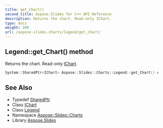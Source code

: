 ```yaml
---
title: get_Chart()
second_title: Aspose.Slides for C++ API Reference
description: Returns the chart. Read-only IChart.
type: docs
weight: 209
url: /aspose.slides.charts/legend/get_chart/
---
```

## Legend::get_Chart() method


Returns the chart. Read-only [IChart](../../ichart/).

```cpp
System::SharedPtr<IChart> Aspose::Slides::Charts::Legend::get_Chart() override
```

## See Also

* Typedef [SharedPtr](../../../system/sharedptr/)
* Class [IChart](../../ichart/)
* Class [Legend](../)
* Namespace [Aspose::Slides::Charts](../../)
* Library [Aspose.Slides](../../../)
